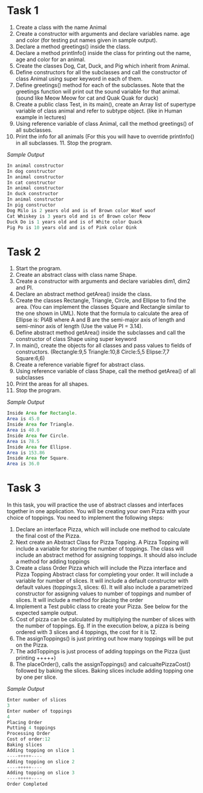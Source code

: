 # Task 1

1. Create a class with the name Animal 
2. Create a constructor with arguments and declare variables name. age and color (for testing put names given in sample output). 
3. Declare a method greetings() inside the class. 
4. Declare a method printInfo() inside the class for printing out the name, age and color for an animal. 
5. Create the classes Dog, Cat, Duck, and Pig which inherit from Animal. 
6. Define constructors for all the subclasses and call the constructor of class Animal using super keyword in each of them.
7. Define greetings() method for each of the subclasses. Note that the greetings function will print out the sound variable for that animal. (sound like Meow Meow for cat and Quak Quak for duck) 
8. Create a public class Test, in its main(), create an Array list of supertype variable of class animal and refer to subtype object. (like in Human example in lectures) 
9. Using reference variable of class Animal, call the method greetings() of all subclasses. 
10. Print the info for all animals (For this you will have to override printInfo() in all subclasses. 11. Stop the program.

*Sample Output*
```Java
In animal constructor
In dog constructor
In animal constructor
In cat constructor
In animal constructor
In duck constructor
In animal constructor
In pig constructor
Dog Milo is 2 years old and is of Brown color Woof woof
Cat Whiskey is 3 years old and is of Brown color Meow
Duck Do is 1 years old and is of White color Quack
Pig Po is 10 years old and is of Pink color Oink

```

# Task 2

1. Start the program.
2. Create an abstract class with class name Shape.
3. Create a constructor with arguments and declare variables dim1, dim2 and PI.
4. Declare an abstract method getArea() inside the class.
5. Create the classes Rectangle, Triangle, Circle, and Ellipse to find the area. (You can implement the classes Square and Rectangle similar to the one shown in UML). Note that the formula to calculate the area of Ellipse is: PI*A*B where A and B are the semi-major axis of length and semi-minor axis of length (Use the value PI = 3.14).
6. Define abstract method getArea() inside the subclasses and call the constructor of class Shape using super keyword
7. In main(), create the objects for all classes and pass values to fields of constructors. (Rectangle:9,5 Triangle:10,8 Circle:5,5 Elipse:7,7 Square:6,6)
8. Create a reference variable figref for abstract class.
9. Using reference variable of class Shape, call the method getArea() of all subclasses
10. Print the areas for all shapes.
11. Stop the program.

*Sample Output*
```Java
Inside Area for Rectangle.
Area is 45.0
Inside Area for Triangle.
Area is 40.0
Inside Area for Circle.
Area is 78.5
Inside Area for Ellipse.
Area is 153.86
Inside Area for Square.
Area is 36.0
```

# Task 3

In this task, you will practice the use of abstract classes and interfaces together in one application. You will be creating your own Pizza with your choice of toppings. You need to implement the following steps:

1. Declare an interface Pizza, which will include one method to calculate the final cost of the Pizza. 
2. Next create an Abstract Class for Pizza Topping. A Pizza Topping will include a variable for storing the number of toppings. The class will include an abstract method for assigning toppings. It should also include a method for adding toppings 
3. Create a class Order Pizza which will include the Pizza interface and Pizza Topping Abstract class for completing your order. It will include a variable for number of slices. It will include a default constructor with default values (toppings:3, slices: 6). It will also include a parametrized constructor for assigning values to number of toppings and number of slices. It will include a method for placing the order 
4. Implement a Test public class to create your Pizza. See below for the expected sample output. 
5. Cost of pizza can be calculated by multiplying the number of slices with the number of toppings. Eg. If in the execution below, a pizza is being ordered with 3 slices and 4 toppings, the cost for it is 12. 
6. The assignToppings() is just printing out how many toppings will be put on the Pizza. 
7. The addToppings is just process of adding toppings on the Pizza (just printing +++++) 
8. The placeOrder(), calls the assignToppings() and calcualtePizzaCost() followed by baking the slices. Baking slices include adding topping one by one per slice.

*Sample Output*
```Java
Enter number of slices
3
Enter number of toppings
4
Placing Order
Putting 4 toppings
Processing Order
Cost of order:12
Baking slices
Adding topping on slice 1
----+++++----
Adding topping on slice 2
----+++++----
Adding topping on slice 3
----+++++----
Order Completed
```